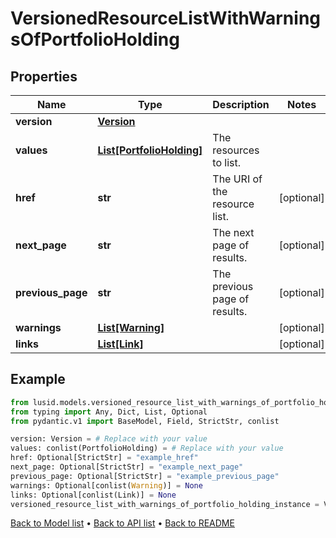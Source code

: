 # VersionedResourceListWithWarningsOfPortfolioHolding

## Properties
Name | Type | Description | Notes
------------ | ------------- | ------------- | -------------
**version** | [**Version**](Version.md) |  | 
**values** | [**List[PortfolioHolding]**](PortfolioHolding.md) | The resources to list. | 
**href** | **str** | The URI of the resource list. | [optional] 
**next_page** | **str** | The next page of results. | [optional] 
**previous_page** | **str** | The previous page of results. | [optional] 
**warnings** | [**List[Warning]**](Warning.md) |  | [optional] 
**links** | [**List[Link]**](Link.md) |  | [optional] 
## Example

```python
from lusid.models.versioned_resource_list_with_warnings_of_portfolio_holding import VersionedResourceListWithWarningsOfPortfolioHolding
from typing import Any, Dict, List, Optional
from pydantic.v1 import BaseModel, Field, StrictStr, conlist

version: Version = # Replace with your value
values: conlist(PortfolioHolding) = # Replace with your value
href: Optional[StrictStr] = "example_href"
next_page: Optional[StrictStr] = "example_next_page"
previous_page: Optional[StrictStr] = "example_previous_page"
warnings: Optional[conlist(Warning)] = None
links: Optional[conlist(Link)] = None
versioned_resource_list_with_warnings_of_portfolio_holding_instance = VersionedResourceListWithWarningsOfPortfolioHolding(version=version, values=values, href=href, next_page=next_page, previous_page=previous_page, warnings=warnings, links=links)

```

[Back to Model list](../README.md#documentation-for-models) &#8226; [Back to API list](../README.md#documentation-for-api-endpoints) &#8226; [Back to README](../README.md)

